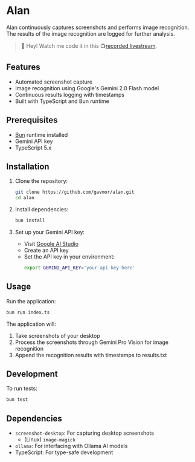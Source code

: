 # Alan

Alan continuously captures screenshots and performs image recognition. The results of the image recognition are logged for further analysis.

> 👋 Hey! Watch me code it in this 📺[recorded livestream](https://youtube.com/live/B8EmMTJGcaA).

## Features

- Automated screenshot capture
- Image recognition using Google's Gemini 2.0 Flash model
- Continuous results logging with timestamps
- Built with TypeScript and Bun runtime

## Prerequisites

- [Bun](https://bun.sh) runtime installed
- Gemini API key
- TypeScript 5.x

## Installation

1. Clone the repository:
   ```bash
   git clone https://github.com/gavmor/alan.git
   cd alan
   ```

2. Install dependencies:
   ```bash
   bun install
   ```

3. Set up your Gemini API key:
   - Visit [Google AI Studio](https://aistudio.google.com/app/apikey)
   - Create an API key
   - Set the API key in your environment:
     ```bash
     export GEMINI_API_KEY='your-api-key-here'
     ```

## Usage

Run the application:

```bash
bun run index.ts
```

The application will:
1. Take screenshots of your desktop
2. Process the screenshots through Gemini Pro Vision for image recognition
3. Append the recognition results with timestamps to results.txt

## Development

To run tests:

```bash
bun test
```

## Dependencies

- `screenshot-desktop`: For capturing desktop screenshots
    - (Linux) `image-magick`
- `ollama`: For interfacing with Ollama AI models
- TypeScript: For type-safe development